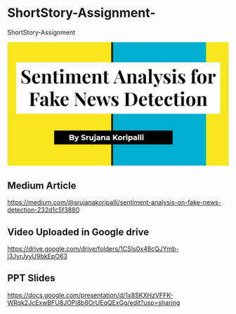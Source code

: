 # ShortStory-Assignment-
ShortStory-Assignment 

![alt text](https://github.com/srujana-koripalli/ShortStory-Assignment-/blob/main/SentimentAnalysis.JPG)

## Medium Article
https://medium.com/@srujanakoripalli/sentiment-analysis-on-fake-news-detection-232d1c5f3880

## Video Uploaded in Google drive
https://drive.google.com/drive/folders/1CSIs0x48cQJYmb-j3JyrJyyU9bkEpO63

## PPT Slides
https://docs.google.com/presentation/d/1x8SKXHzVFFK-WRqk2JcExwBFU8JOPi8b8OrUEqQExGg/edit?usp=sharing
